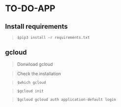 # TO-DO-APP

## Install requirements
> `$pip3 install -r requirements.txt`

## gcloud
> Donwload gcloud

> Check the installation

> `$which gcloud`

> `$gcloud init`

> `$gcloud gcloud auth application-default login`
